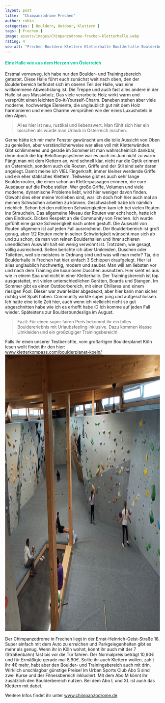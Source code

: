 ```yaml
---
layout: post
title:  "Chimpanzodrome Frechen"
author: robin
categories: [ Bouldern, Outdoor, Klettern ]
tags: [ Frechen ]
image: assets/images/Chimpanzodrome-frechen-kletterhalle.webp
rating: 4
seo-alt: "Frechen Bouldern Klettern Kletterhalle Boulderhalle Boulderbundesliga Outdoor Pool Chimpanzodrome"
---
```


#### <span style="color:#00c5a1">Eine Halle wie aus dem Herzen von Österreich</span>
Erstmal vorneweg, ich habe nur den Boulder- und Trainingsbereich getestet.
Diese Halle führt euch zunächst weit nach oben, den der Boulderbereich befindet sich im oberen Teil der Halle, was eine willkommene Abwechslung ist. Die Treppe und auch fast alles andere in der Halle ist aus Massivholz. Das viele verarbeite Holz wirkt warm und versprüht einen leichten Do-it-Yourself-Charm. Daneben stehen aber viele moderne, hochwertige Elemente, die unglaublich gut mit dem Holz harmonieren und einen Charme versprühen wie der eines Luxushotels in den Alpen.

>Alles hier ist neu, rustikal und liebenswert. Man fühlt sich hier ein bisschen als würde man Urlaub in Österreich machen.

Gerne hätte ich mir mehr Fenster gewünscht um die tolle Aussicht von Oben zu genießen, aber verständlicherweise war alles voll mit Kletterwänden. Gibt schlimmeres und gerade im Sommer ist man wahrscheinlich dankbar, denn durch die top Belüftungssysteme war es auch im Juni nicht zu warm.
Fängt man mit dem Klettern an, wird schnell klar, nicht nur die Optik erinnert an Österreich, sondern auch die Routen, Griffe und der Stil sind sehr daran angelegt.
Damit meine ich VIEL Fingerkraft, immer kleiner werdende Griffe und ein eher statisches Klettern. Teilweise gibt es auch sehr lange Boulderrouten, die einen schon an Kletterpassagen erinnern, die eure Ausdauer auf die Probe stellen.
Wer große Griffe, Volumen und viele moderne, dynamische Probleme liebt, wird hier weniger davon finden. Obwohl dies eher meine Vorlieben sind, war ich doch froh hier auch mal an meinen Schwächen arbeiten zu können. Geschwächelt habe ich nämlich reichlich. Schon bei den mittleren Schwierigkeiten kam ich bei vielen Routen ins Straucheln.
Das allgemeine Niveau der Routen war echt hoch, hatte ich den Eindruck. Dicken Respekt an die Community von Frechen. Ich wurde gefühlt eine ganze Schwierigkeit nach unten gestuft.
Die Auswahl von Routen allgemein ist auf jeden Fall ausreichend. Der Boulderbereich ist groß genug, aber 1/2 Routen mehr in seiner Schwierigkeit wünscht man sich ab und zu schon, da man von reinen Boulderhallen und ihrer schieren unendlichen Auswahl halt ein wenig verwöhnt ist.
Trotzdem, wie gesagt, völlig ausreichend.
Selten berichte ich über Umkleiden, Duschen oder Toiletten, weil sie meistens in Ordnung sind und was will man mehr? Tja, die Boulderhalle in Frechen hat hier einfach 3 Schippen draufgelegt. Hier ist alles unglaublich hochwertig, modern und sauber. Man will am liebsten vor und nach dem Training die luxuriösen Duschen ausnutzen. Hier sieht es aus wie in einem Spa und nicht in einer Kletterhalle.
Der Trainingsbereich ist top ausgestattet, mit vielen unterschiedlichen Geräten, Boards und Stangen. Im Sommer gibt es einen Outdoorbereich, mit einer Chillarea und einem riesigen Pool. Dieser war zwar leider abgedeckt, aber hier kann man sicher richtig viel Spaß haben.
Community wirkte super jung und aufgeschlossen. Ich hatte eine tolle Zeit hier, auch wenn ich vielleicht nicht so gut abgeschnitten habe wie ich es erhofft habe :D
Ich komme auf jeden Fall wieder. Spätestens zur Boulderbundesliga im August.

> Fazit: Für einen super fairen Preis bekommt ihr ein tolles Bouldererlebnis mit Urlaubsfeeling inklusive. Dazu kommen klasse Umkleiden und ein großzügiger Trainingsbereich!

Falls ihr einen unserer Testberichte, vom großartigen Boulderplanet Köln lesen wollt findet ihr den hier:            
<a href="https://kletterkompass.com/boulderplanet-koeln/" target="_blank">www.kletterkompass.com/boulderplanet-koeln/</a>  
<img src="/assets/images/einbinden/Chimpanzodrome-frechen-boulderbereich.webp" loading="lazy" width="1200" height="900" alt="Zweiter Boulderbereich" title="Zweiter Boulderbereich" />

Der Chimpanzodrome in Frechen liegt in der Ernst-Heinrich-Geist-Straße 18. Super einfach mit dem Auto zu erreichen und Parkgelegenheiten gibt es mehr als genug. Wenn ihr in Köln wohnt, könnt ihr auch mit der 7 (Straßenbahn) fast bis vor die Tür fahren. Der Normalpreis beträgt 10,90€ und für Ermäßigte gerade mal 8,90€. Sollte ihr auch Klettern wollen, zahlt ihr 4€ mehr, habt aber den Boulder- und Trainingsbereich auch mit drin. Wirklich unschlagbar günstige Preise! Im Urban Sports Club Abo S sind zwei Kurse und der Fitnessbereich inkludiert. Mit dem Abo M könnt ihr zusätzlich den Boulderbereich nutzen. Bei dem Abo L und XL ist auch das Klettern mit dabei.


Weitere Infos findet ihr unter <a href="https://chimpanzodrome.de/" target="_blank">www.chimpanzodrome.de</a>
